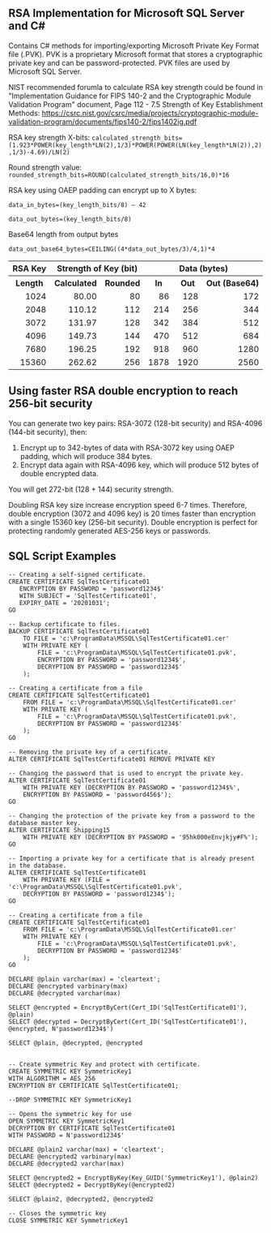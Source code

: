 ## RSA Implementation for Microsoft SQL Server and C#
	
Contains C# methods for importing/exporting Microsoft Private Key Format file (.PVK). PVK is a proprietary Microsoft format that stores a cryptographic private key and can be password-protected. PVK files are used by Microsoft SQL Server.

NIST recommended forumla to calculate RSA key strength could be found in "Implementation Guidance for FIPS 140-2 and the Cryptographic Module Validation Program" document, Page 112 - 7.5 Strength of Key Establishment Methods:
https://csrc.nist.gov/csrc/media/projects/cryptographic-module-validation-program/documents/fips140-2/fips1402ig.pdf

RSA key strength X-bits:
`calculated_strength_bits=(1.923*POWER(key_length*LN(2),1/3)*POWER(POWER(LN(key_length*LN(2)),2),1/3)-4.69)/LN(2)`

Round strength value:
`rounded_strength_bits=ROUND(calculated_strength_bits/16,0)*16`

RSA key using OAEP padding can encrypt up to X bytes:

`data_in_bytes=(key_length_bits/8) – 42`

`data_out_bytes=(key_length_bits/8)`

Base64 length from output bytes

`data_out_base64_bytes=CEILING((4*data_out_bytes/3)/4,1)*4`

<table>
<tr><th>RSA Key</th><th colspan="2">Strength of Key (bit)</th><th colspan="3">Data (bytes)</th></tr>
<tr><th>Length</th><th>Calculated</th><th>Rounded</th><th>In</th><th>Out</th><th>Out (Base64)</th></tr>
<tr><td align="right">1024</td><td align="right">80.00</td><td align="right">80</td><td align="right">86</td><td align="right">128</td><td align="right">172</td></tr>
<tr><td align="right">2048</td><td align="right">110.12</td><td align="right">112</td><td align="right">214</td><td align="right">256</td><td align="right">344</td></tr>
<tr><td align="right">3072</td><td align="right">131.97</td><td align="right">128</td><td align="right">342</td><td align="right">384</td><td align="right">512</td></tr>
<tr><td align="right">4096</td><td align="right">149.73</td><td align="right">144</td><td align="right">470</td><td align="right">512</td><td align="right">684</td></tr>
<tr><td align="right">7680</td><td align="right">196.25</td><td align="right">192</td><td align="right">918</td><td align="right">960</td><td align="right">1280</td></tr>
<tr><td align="right">15360</td><td align="right">262.62</td><td align="right">256</td><td align="right">1878</td><td align="right">1920</td><td align="right">2560</td></tr>
</table>

## Using faster RSA double encryption to reach 256-bit security

You can generate two key pairs: RSA-3072 (128-bit security) and RSA-4096 (144-bit security), then:

1. Encrypt up to 342-bytes of data with RSA-3072 key using OAEP padding, which will produce 384 bytes.
2. Encrypt data again with RSA-4096 key, which will produce 512 bytes of double encrypted data.

You will get 272-bit (128 + 144) security strength.

Doubling RSA key size increase encryption speed 6-7 times. Therefore, double encryption (3072 and 4096 key) is 20 times faster than encryption with a single 15360 key (256-bit security). Double encryption is perfect for protecting randomly generated AES-256 keys or passwords.

## SQL Script Examples

```TSQL
-- Creating a self-signed certificate.
CREATE CERTIFICATE SqlTestCertificate01   
   ENCRYPTION BY PASSWORD = 'password1234$'  
   WITH SUBJECT = 'SqlTestCertificate01',   
   EXPIRY_DATE = '20201031';  
GO  

-- Backup certificate to files.
BACKUP CERTIFICATE SqlTestCertificate01
	TO FILE = 'c:\ProgramData\MSSQL\SqlTestCertificate01.cer'
	WITH PRIVATE KEY (
		FILE = 'c:\ProgramData\MSSQL\SqlTestCertificate01.pvk',  
		ENCRYPTION BY PASSWORD = 'password1234$',   
		DECRYPTION BY PASSWORD = 'password1234$'
	);

-- Creating a certificate from a file
CREATE CERTIFICATE SqlTestCertificate01   
    FROM FILE = 'c:\ProgramData\MSSQL\SqlTestCertificate01.cer'
    WITH PRIVATE KEY (
		FILE = 'c:\ProgramData\MSSQL\SqlTestCertificate01.pvk',
		DECRYPTION BY PASSWORD = 'password1234$'
	);  
GO 

-- Removing the private key of a certificate.
ALTER CERTIFICATE SqlTestCertificate01 REMOVE PRIVATE KEY  

-- Changing the password that is used to encrypt the private key.
ALTER CERTIFICATE SqlTestCertificate01   
    WITH PRIVATE KEY (DECRYPTION BY PASSWORD = 'password1234$%',  
    ENCRYPTION BY PASSWORD = 'password456$');  
GO

-- Changing the protection of the private key from a password to the database master key.
ALTER CERTIFICATE Shipping15   
    WITH PRIVATE KEY (DECRYPTION BY PASSWORD = '95hk000eEnvjkjy#F%');  
GO 

-- Importing a private key for a certificate that is already present in the database.
ALTER CERTIFICATE SqlTestCertificate01   
    WITH PRIVATE KEY (FILE = 'c:\ProgramData\MSSQL\SqlTestCertificate01.pvk',  
    DECRYPTION BY PASSWORD = 'password1234$');  
GO  

-- Creating a certificate from a file
CREATE CERTIFICATE SqlTestCertificate01   
    FROM FILE = 'c:\ProgramData\MSSQL\SqlTestCertificate01.cer'
    WITH PRIVATE KEY (
		FILE = 'c:\ProgramData\MSSQL\SqlTestCertificate01.pvk',
		DECRYPTION BY PASSWORD = 'password1234$'
	);  
GO 

DECLARE @plain varchar(max) = 'cleartext';
DECLARE @encrypted varbinary(max)
DECLARE @decrypted varchar(max)

SELECT @encrypted = EncryptByCert(Cert_ID('SqlTestCertificate01'), @plain)
SELECT @decrypted = DecryptByCert(Cert_ID('SqlTestCertificate01'), @encrypted, N'password1234$')

SELECT @plain, @decrypted, @encrypted


-- Create symmetric Key and protect with certificate.
CREATE SYMMETRIC KEY SymmetricKey1
WITH ALGORITHM = AES_256
ENCRYPTION BY CERTIFICATE SqlTestCertificate01;

--DROP SYMMETRIC KEY SymmetricKey1

-- Opens the symmetric key for use
OPEN SYMMETRIC KEY SymmetricKey1
DECRYPTION BY CERTIFICATE SqlTestCertificate01
WITH PASSWORD = N'password1234$'

DECLARE @plain2 varchar(max) = 'cleartext';
DECLARE @encrypted2 varbinary(max)
DECLARE @decrypted2 varchar(max)

SELECT @encrypted2 = EncryptByKey(Key_GUID('SymmetricKey1'), @plain2)
SELECT @decrypted2 = DecryptByKey(@encrypted2)

SELECT @plain2, @decrypted2, @encrypted2

-- Closes the symmetric key
CLOSE SYMMETRIC KEY SymmetricKey1
```

